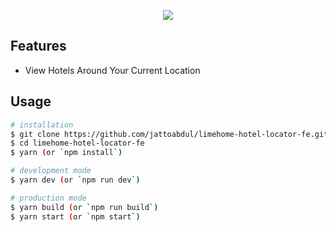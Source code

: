 <p align="center">
  <img src="https://i.imgur.com/aKXLOq2.png">
</p>

## Features

- View Hotels Around Your Current Location

## Usage

```bash
# installation
$ git clone https://github.com/jattoabdul/limehome-hotel-locator-fe.git
$ cd limehome-hotel-locator-fe
$ yarn (or `npm install`)

# development mode
$ yarn dev (or `npm run dev`)

# production mode
$ yarn build (or `npm run build`)
$ yarn start (or `npm start`)
```
